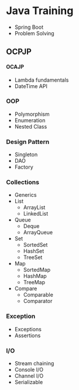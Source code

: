 # Java Training

- Spring Boot
- Problem Solving

## OCPJP

#### OCAJP
- Lambda fundamentals
- DateTime API

### OOP
- Polymorphism
- Enumeration
- Nested Class

### Design Pattern
- Singleton
- DAO
- Factory

### Collections
- Generics
- List
    - ArrayList
    - LinkedList
- Queue
    - Deque
    - ArrayQueue
- Set
    - SortedSet
    - HashSet
    - TreeSet
- Map
    - SortedMap
    - HashMap
    - TreeMap
- Compare
    - Comparable
    - Comparator

### Exception
- Exceptions
- Assertions

### I/O
- Stream chaining
- Console I/O
- Channel I/O
- Serializable